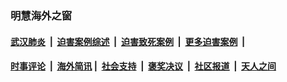 
### 明慧海外之窗

####  [武汉肺炎](indexes/365.md?t=04271901) &nbsp;|&nbsp;  [迫害案例综述](indexes/328.md?t=04271901) &nbsp;|&nbsp; [迫害致死案例](indexes/277.md?t=04271901)  &nbsp;|&nbsp; [更多迫害案例](indexes/81.md?t=04271901)  &nbsp;|&nbsp; 
####  [时事评论](indexes/19.md?t=04271901) &nbsp;|&nbsp; [海外简讯](indexes/245.md?t=04271901)&nbsp;|&nbsp;  [社会支持](indexes/140.md?t=04271901) &nbsp;|&nbsp; [褒奖决议](indexes/282.md?t=04271901) &nbsp;|&nbsp; [社区报道](indexes/91.md?t=04271901)  &nbsp;|&nbsp; [天人之间](indexes/78.md?t=04271901) 

